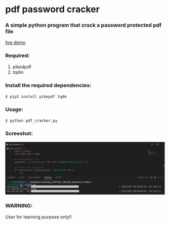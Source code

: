 # pdf password cracker

### A simple python program that crack a password protected pdf file

[live demo](https://vimeo.com/722973220)

### Required:

1. pikedpdf
2. tqdm

### Install the required dependencies:

`$ pip3 install pikepdf tqdm`

### Usage:

`$ python pdf_cracker.py`

### Screeshot:

<img src="demo.png">

### WARNING:

User for learning purpose only!!